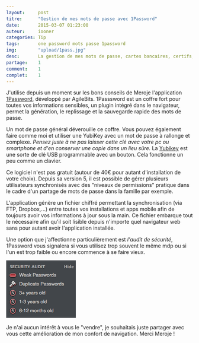 ```yaml
---
layout: 	post
titre:  	"Gestion de mes mots de passe avec 1Password"
date:   	2015-03-07 01:23:00
auteur: 	iooner
categories: Tip
tags:		one password mots passe 1password		
img: 		"upload/1pass.jpg"
desc:		La gestion de mes mots de passe, cartes bancaires, certifs, licences, ... avec 1Password.
partage:	1
comment:	1
complet:	1
---
```


J'utilise depuis un moment sur les bons conseils de Meroje l'application [1Password][onepass], développé par AgileBits. 1Passsword est un coffre fort pour toutes vos informations sensibles, un plugin intégré dans le navigateur, permet la génération, le replissage et la sauvegarde rapide des mots de passe.  

Un mot de passe général déverouille ce coffre. Vous pouvez également faire comme moi et utiliser une YubiKey avec un mot de passe à rallonge et complexe. *Pensez juste à ne pas laisser cette clé avec votre pc ou smartphone et d'en conserver une copie dans un lieu sûre.* La [Yubikey][yubi] est une sorte de clé USB programmable avec un bouton. Cela fonctionne un peu comme un clavier.

Ce logiciel n'est pas gratuit (autour de 40€ pour autant d'installation de votre choix). Depuis sa version 5, il est possible de gérer plusieurs utilisateurs synchronisés avec des "niveaux de permissions" pratique dans le cadre d'un partage de mots de passe dans la famille par exemple.  


L'application génère un fichier chiffré permettant la synchronisation (via FTP, Dropbox,...) entre toutes vos installations et apps mobile afin de toujours avoir vos informations à jour sous la main. Ce fichier embarque tout le nécessaire afin qu'il soit lisible depuis n'importe quel navigateur web sans pour autant avoir l'application installée.

Une option que j'affectionne particulièrement est *l'audit de sécurité*, 1Password vous signalera si vous utilisez trop souvent le même mdp ou si l'un est trop faible ou encore commence à se faire vieux.

<img class="img-responsive" src="/img/upload/audit_1pass.png" alt="">

Je n'ai aucun intérêt à vous le "vendre", je souhaitais juste partager avec vous cette amélioration de mon confort de navigation. Merci Meroje !








[yubi]:		https://www.yubico.com/products/yubikey-hardware/yubikey-2/
[onepass]:	https://agilebits.com/onepassword
